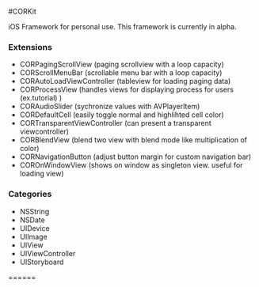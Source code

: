 #CORKit

iOS Framework for personal use.
This framework is currently in alpha.

### Extensions
- CORPagingScrollView (paging scrollview with a loop capacity)
- CORScrollMenuBar (scrollable menu bar with a loop capacity)
- CORAutoLoadViewController (tableview for loading paging data)
- CORProcessView (handles views for displaying process for users (ex.tutorial) )
- CORAudioSlider (sychronize values with AVPlayerItem)
- CORDefaultCell (easily toggle normal and highlihted cell color)
- CORTransparentViewController (can present a transparent viewcontroller)
- CORBlendView (blend two view with blend mode like multiplication of color)
- CORNavigationButton (adjust button margin for custom navigation bar)
- COROnWindowView (shows on window as singleton view. useful for loading view)

### Categories
- NSString
- NSDate
- UIDevice
- UIImage
- UIView
- UIViewController
- UIStoryboard

======
